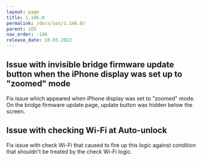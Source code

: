 ```yaml
---
layout: page
title: 1.146.0
permalink: /docs/ios/1.146.0/
parent: iOS
nav_order: -146
release_date: 10.05.2022
---
```


## Issue with invisible bridge firmware update button when the iPhone display was set up to "zoomed" mode
Fix issue which appeared when iPhone display was set to "zoomed" mode. On the bridge firmware update page, update button was hidden below the screen.

## Issue with checking Wi-Fi at Auto-unlock
Fix issue with check Wi-Fi that caused to fire up this logic against condition that shouldn't be treated by the check Wi-Fi logic.
